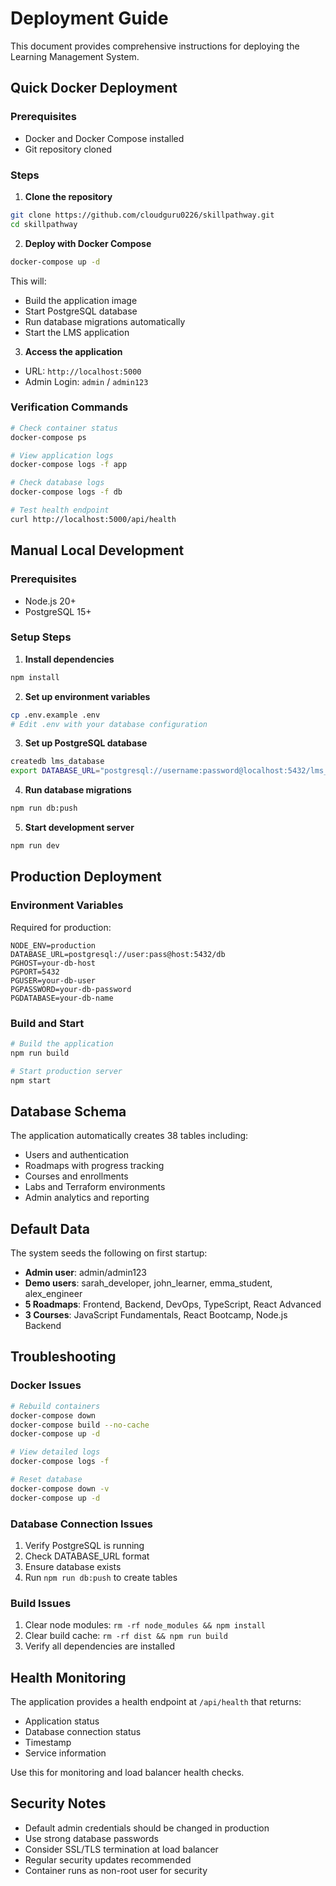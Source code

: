 # Deployment Guide

This document provides comprehensive instructions for deploying the Learning Management System.

## Quick Docker Deployment

### Prerequisites
- Docker and Docker Compose installed
- Git repository cloned

### Steps

1. **Clone the repository**
```bash
git clone https://github.com/cloudguru0226/skillpathway.git
cd skillpathway
```

2. **Deploy with Docker Compose**
```bash
docker-compose up -d
```

This will:
- Build the application image
- Start PostgreSQL database
- Run database migrations automatically
- Start the LMS application

3. **Access the application**
- URL: `http://localhost:5000`
- Admin Login: `admin` / `admin123`

### Verification Commands

```bash
# Check container status
docker-compose ps

# View application logs
docker-compose logs -f app

# Check database logs
docker-compose logs -f db

# Test health endpoint
curl http://localhost:5000/api/health
```

## Manual Local Development

### Prerequisites
- Node.js 20+
- PostgreSQL 15+

### Setup Steps

1. **Install dependencies**
```bash
npm install
```

2. **Set up environment variables**
```bash
cp .env.example .env
# Edit .env with your database configuration
```

3. **Set up PostgreSQL database**
```bash
createdb lms_database
export DATABASE_URL="postgresql://username:password@localhost:5432/lms_database"
```

4. **Run database migrations**
```bash
npm run db:push
```

5. **Start development server**
```bash
npm run dev
```

## Production Deployment

### Environment Variables

Required for production:

```env
NODE_ENV=production
DATABASE_URL=postgresql://user:pass@host:5432/db
PGHOST=your-db-host
PGPORT=5432
PGUSER=your-db-user
PGPASSWORD=your-db-password
PGDATABASE=your-db-name
```

### Build and Start

```bash
# Build the application
npm run build

# Start production server
npm start
```

## Database Schema

The application automatically creates 38 tables including:
- Users and authentication
- Roadmaps with progress tracking
- Courses and enrollments
- Labs and Terraform environments
- Admin analytics and reporting

## Default Data

The system seeds the following on first startup:
- **Admin user**: admin/admin123
- **Demo users**: sarah_developer, john_learner, emma_student, alex_engineer
- **5 Roadmaps**: Frontend, Backend, DevOps, TypeScript, React Advanced
- **3 Courses**: JavaScript Fundamentals, React Bootcamp, Node.js Backend

## Troubleshooting

### Docker Issues

```bash
# Rebuild containers
docker-compose down
docker-compose build --no-cache
docker-compose up -d

# View detailed logs
docker-compose logs -f

# Reset database
docker-compose down -v
docker-compose up -d
```

### Database Connection Issues

1. Verify PostgreSQL is running
2. Check DATABASE_URL format
3. Ensure database exists
4. Run `npm run db:push` to create tables

### Build Issues

1. Clear node modules: `rm -rf node_modules && npm install`
2. Clear build cache: `rm -rf dist && npm run build`
3. Verify all dependencies are installed

## Health Monitoring

The application provides a health endpoint at `/api/health` that returns:
- Application status
- Database connection status
- Timestamp
- Service information

Use this for monitoring and load balancer health checks.

## Security Notes

- Default admin credentials should be changed in production
- Use strong database passwords
- Consider SSL/TLS termination at load balancer
- Regular security updates recommended
- Container runs as non-root user for security